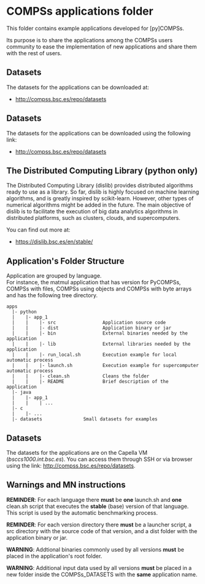 # COMPSs applications folder

This folder contains example applications developed for [py]COMPSs.

Its purpose is to share the applications among the COMPSs users community to ease
the implementation of new applications and share them with the rest of users.

## Datasets

The datasets for the applications can be downloaded at:

* http://compss.bsc.es/repo/datasets

## Datasets

The datasets for the applications can be downloaded using the following link:

* http://compss.bsc.es/repo/datasets

## The Distributed Computing Library (python only)

The Distributed Computing Library (dislib) provides distributed algorithms ready to use as a library. So far, dislib is highly focused on machine learning algorithms, and is greatly inspired by scikit-learn. However, other types of numerical algorithms might be added in the future. The main objective of dislib is to facilitate the execution of big data analytics algorithms in distributed platforms, such as clusters, clouds, and supercomputers.

You can find out more at:

* https://dislib.bsc.es/en/stable/


## Application's Folder Structure

Application are grouped by language.  
For instance, the matmul application that has version for PyCOMPSs, COMPSs with files,
COMPSs using objects and COMPSs with byte arrays and has the following tree directory.

```
apps
  |- python
  |    |- app_1
  |    |    |- src                 Application source code
  |    |    |- dist                Application binary or jar
  |    |    |- bin                 External binaries needed by the application
  |    |    |- lib                 External libraries needed by the application
  |    |    |- run_local.sh        Execution example for local automatic process
  |    |    |- launch.sh           Execution example for supercomputer automatic process
  |    |    |- clean.sh            Cleans the folder
  |    |    |- README              Brief description of the application
  |- java
  |    |- app_1
  |    |    | ...
  |- c
  |    |- ...
  |- datasets				Small datasets for examples

```


## Datasets

The datasets for the applications are on the Capella VM (*bsccs1000.int.bsc.es*). You can access them through SSH or via browser using the link: http://compss.bsc.es/repo/datasets.


## Warnings and MN instructions

**REMINDER**: For each language there **must** be **one** launch.sh and **one** clean.sh script
          that executes the **stable** (base) version of that language. This script is used by
          the automatic benchmarking process.

**REMINDER**: For each version directory there **must** be a launcher script, a src directory with
the source code of that version, and a dist folder with the application binary or jar.


**WARNING**: Addtional binaries commonly used by all versions **must** be placed in the
         application's root folder.

**WARNING**: Additional input data used by all versions **must** be placed in a new folder
         inside the COMPSs_DATASETS with the **same** application name.
